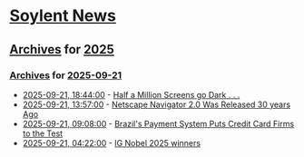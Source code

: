 # [Soylent News](../../../README.md)

## [Archives](../../index.md) for [2025](../index.md)

### [Archives](../../index.md) for [2025-09-21](index.md)

* [2025-09-21, 18:44:00](https://soylentnews.org/article.pl?sid=25/09/21/009253&from=rss) - [Half a Million Screens go Dark . . .](https://soylentnews.org/article.pl?sid=25/09/21/009253&from=rss)
* [2025-09-21, 13:57:00](https://soylentnews.org/article.pl?sid=25/09/20/0338224&from=rss) - [Netscape Navigator 2.0 Was Released 30 years Ago](https://soylentnews.org/article.pl?sid=25/09/20/0338224&from=rss)
* [2025-09-21, 09:08:00](https://soylentnews.org/article.pl?sid=25/09/20/0336240&from=rss) - [Brazil's Payment System Puts Credit Card Firms to the Test](https://soylentnews.org/article.pl?sid=25/09/20/0336240&from=rss)
* [2025-09-21, 04:22:00](https://soylentnews.org/article.pl?sid=25/09/20/0333256&from=rss) - [IG Nobel 2025 winners](https://soylentnews.org/article.pl?sid=25/09/20/0333256&from=rss)
